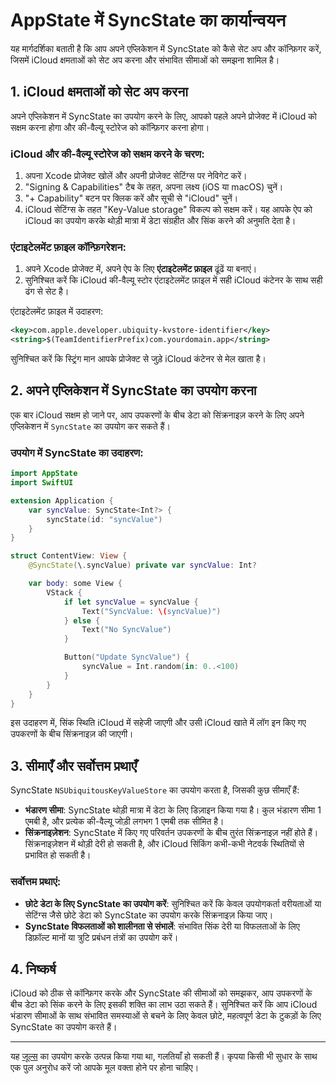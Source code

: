 # AppState में SyncState का कार्यान्वयन

यह मार्गदर्शिका बताती है कि आप अपने एप्लिकेशन में SyncState को कैसे सेट अप और कॉन्फ़िगर करें, जिसमें iCloud क्षमताओं को सेट अप करना और संभावित सीमाओं को समझना शामिल है।

## 1. iCloud क्षमताओं को सेट अप करना

अपने एप्लिकेशन में SyncState का उपयोग करने के लिए, आपको पहले अपने प्रोजेक्ट में iCloud को सक्षम करना होगा और की-वैल्यू स्टोरेज को कॉन्फ़िगर करना होगा।

### iCloud और की-वैल्यू स्टोरेज को सक्षम करने के चरण:

1. अपना Xcode प्रोजेक्ट खोलें और अपनी प्रोजेक्ट सेटिंग्स पर नेविगेट करें।
2. "Signing & Capabilities" टैब के तहत, अपना लक्ष्य (iOS या macOS) चुनें।
3. "+ Capability" बटन पर क्लिक करें और सूची से "iCloud" चुनें।
4. iCloud सेटिंग्स के तहत "Key-Value storage" विकल्प को सक्षम करें। यह आपके ऐप को iCloud का उपयोग करके थोड़ी मात्रा में डेटा संग्रहीत और सिंक करने की अनुमति देता है।

### एंटाइटेलमेंट फ़ाइल कॉन्फ़िगरेशन:

1. अपने Xcode प्रोजेक्ट में, अपने ऐप के लिए **एंटाइटेलमेंट फ़ाइल** ढूंढें या बनाएं।
2. सुनिश्चित करें कि iCloud की-वैल्यू स्टोर एंटाइटेलमेंट फ़ाइल में सही iCloud कंटेनर के साथ सही ढंग से सेट है।

एंटाइटेलमेंट फ़ाइल में उदाहरण:

```xml
<key>com.apple.developer.ubiquity-kvstore-identifier</key>
<string>$(TeamIdentifierPrefix)com.yourdomain.app</string>
```

सुनिश्चित करें कि स्ट्रिंग मान आपके प्रोजेक्ट से जुड़े iCloud कंटेनर से मेल खाता है।

## 2. अपने एप्लिकेशन में SyncState का उपयोग करना

एक बार iCloud सक्षम हो जाने पर, आप उपकरणों के बीच डेटा को सिंक्रनाइज़ करने के लिए अपने एप्लिकेशन में `SyncState` का उपयोग कर सकते हैं।

### उपयोग में SyncState का उदाहरण:

```swift
import AppState
import SwiftUI

extension Application {
    var syncValue: SyncState<Int?> {
        syncState(id: "syncValue")
    }
}

struct ContentView: View {
    @SyncState(\.syncValue) private var syncValue: Int?

    var body: some View {
        VStack {
            if let syncValue = syncValue {
                Text("SyncValue: \(syncValue)")
            } else {
                Text("No SyncValue")
            }

            Button("Update SyncValue") {
                syncValue = Int.random(in: 0..<100)
            }
        }
    }
}
```

इस उदाहरण में, सिंक स्थिति iCloud में सहेजी जाएगी और उसी iCloud खाते में लॉग इन किए गए उपकरणों के बीच सिंक्रनाइज़ की जाएगी।

## 3. सीमाएँ और सर्वोत्तम प्रथाएँ

SyncState `NSUbiquitousKeyValueStore` का उपयोग करता है, जिसकी कुछ सीमाएँ हैं:

- **भंडारण सीमा**: SyncState थोड़ी मात्रा में डेटा के लिए डिज़ाइन किया गया है। कुल भंडारण सीमा 1 एमबी है, और प्रत्येक की-वैल्यू जोड़ी लगभग 1 एमबी तक सीमित है।
- **सिंक्रनाइज़ेशन**: SyncState में किए गए परिवर्तन उपकरणों के बीच तुरंत सिंक्रनाइज़ नहीं होते हैं। सिंक्रनाइज़ेशन में थोड़ी देरी हो सकती है, और iCloud सिंकिंग कभी-कभी नेटवर्क स्थितियों से प्रभावित हो सकती है।

### सर्वोत्तम प्रथाएं:

- **छोटे डेटा के लिए SyncState का उपयोग करें**: सुनिश्चित करें कि केवल उपयोगकर्ता वरीयताओं या सेटिंग्स जैसे छोटे डेटा को SyncState का उपयोग करके सिंक्रनाइज़ किया जाए।
- **SyncState विफलताओं को शालीनता से संभालें**: संभावित सिंक देरी या विफलताओं के लिए डिफ़ॉल्ट मानों या त्रुटि प्रबंधन तंत्रों का उपयोग करें।

## 4. निष्कर्ष

iCloud को ठीक से कॉन्फ़िगर करके और SyncState की सीमाओं को समझकर, आप उपकरणों के बीच डेटा को सिंक करने के लिए इसकी शक्ति का लाभ उठा सकते हैं। सुनिश्चित करें कि आप iCloud भंडारण सीमाओं के साथ संभावित समस्याओं से बचने के लिए केवल छोटे, महत्वपूर्ण डेटा के टुकड़ों के लिए SyncState का उपयोग करते हैं।

---
यह [जूल्स](https://jules.google) का उपयोग करके उत्पन्न किया गया था, गलतियाँ हो सकती हैं। कृपया किसी भी सुधार के साथ एक पुल अनुरोध करें जो आपके मूल वक्ता होने पर होना चाहिए।

